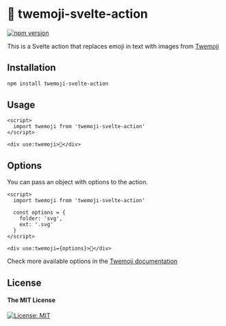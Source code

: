 # 🚀 twemoji-svelte-action
    
[![npm version](https://badge.fury.io/js/twemoji-svelte-action.svg)](https://badge.fury.io/js/twemoji-svelte-action)

This is a Svelte action that replaces emoji in text with images from [Twemoji](https://github.com/twitter/twemoji)

## Installation

```bash 
npm install twemoji-svelte-action
```

## Usage

```svelte
<script>
  import twemoji from 'twemoji-svelte-action'
</script>

<div use:twemoji>🚀</div>
```

## Options

You can pass an object with options to the action.

```svelte
<script>
  import twemoji from 'twemoji-svelte-action'
  
  const options = {
    folder: 'svg',
    ext: '.svg'
  }
</script>

<div use:twemoji={options}>🚀</div>
```


Check more available options in the [Twemoji documentation](https://github.com/twitter/twemoji#object-as-parameter)

## License

#### The MIT License
[![License: MIT](https://img.shields.io/badge/License-MIT-yellow.svg)](https://opensource.org/licenses/MIT)
